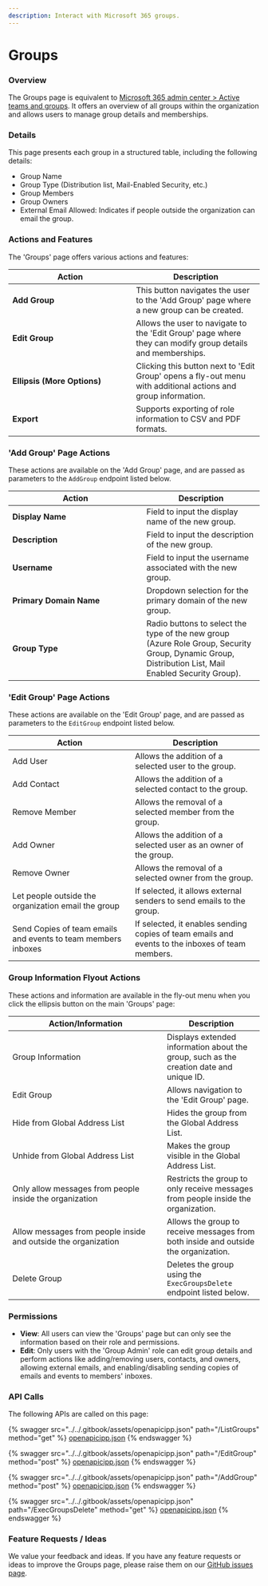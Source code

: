 ```yaml
---
description: Interact with Microsoft 365 groups.
---
```


# Groups

### Overview

The Groups page is equivalent to [Microsoft 365 admin center > Active teams and groups](https://admin.microsoft.com/#/groups). It offers an overview of all groups within the organization and allows users to manage group details and memberships.

### Details

This page presents each group in a structured table, including the following details:

* Group Name
* Group Type (Distribution list, Mail-Enabled Security, etc.)
* Group Members
* Group Owners
* External Email Allowed: Indicates if people outside the organization can email the group.

### Actions and Features

The 'Groups' page offers various actions and features:

<table><thead><tr><th width="232">Action</th><th>Description</th></tr></thead><tbody><tr><td><strong>Add Group</strong></td><td>This button navigates the user to the 'Add Group' page where a new group can be created.</td></tr><tr><td><strong>Edit Group</strong></td><td>Allows the user to navigate to the 'Edit Group' page where they can modify group details and memberships.</td></tr><tr><td><strong>Ellipsis (More Options)</strong></td><td>Clicking this button next to 'Edit Group' opens a fly-out menu with additional actions and group information.</td></tr><tr><td><strong>Export</strong></td><td>Supports exporting of role information to CSV and PDF formats.</td></tr></tbody></table>

### 'Add Group' Page Actions

These actions are available on the 'Add Group' page, and are passed as parameters to the `AddGroup` endpoint listed below.

<table><thead><tr><th width="253">Action</th><th>Description</th></tr></thead><tbody><tr><td><strong>Display Name</strong></td><td>Field to input the display name of the new group.</td></tr><tr><td><strong>Description</strong></td><td>Field to input the description of the new group.</td></tr><tr><td><strong>Username</strong></td><td>Field to input the username associated with the new group.</td></tr><tr><td><strong>Primary Domain Name</strong></td><td>Dropdown selection for the primary domain of the new group.</td></tr><tr><td><strong>Group Type</strong></td><td>Radio buttons to select the type of the new group (Azure Role Group, Security Group, Dynamic Group, Distribution List, Mail Enabled Security Group).</td></tr></tbody></table>

### 'Edit Group' Page Actions

These actions are available on the 'Edit Group' page, and are passed as parameters to the `EditGroup` endpoint listed below.

<table><thead><tr><th width="230">Action</th><th>Description</th></tr></thead><tbody><tr><td>Add User</td><td>Allows the addition of a selected user to the group.</td></tr><tr><td>Add Contact</td><td>Allows the addition of a selected contact to the group.</td></tr><tr><td>Remove Member</td><td>Allows the removal of a selected member from the group.</td></tr><tr><td>Add Owner</td><td>Allows the addition of a selected user as an owner of the group.</td></tr><tr><td>Remove Owner</td><td>Allows the removal of a selected owner from the group.</td></tr><tr><td>Let people outside the organization email the group</td><td>If selected, it allows external senders to send emails to the group.</td></tr><tr><td>Send Copies of team emails and events to team members inboxes</td><td>If selected, it enables sending copies of team emails and events to the inboxes of team members.</td></tr></tbody></table>

### **Group Information Flyout Actions**

These actions and information are available in the fly-out menu when you click the ellipsis button on the main 'Groups' page:

<table><thead><tr><th width="294">Action/Information</th><th>Description</th></tr></thead><tbody><tr><td>Group Information</td><td>Displays extended information about the group, such as the creation date and unique ID.</td></tr><tr><td>Edit Group</td><td>Allows navigation to the 'Edit Group' page.</td></tr><tr><td>Hide from Global Address List</td><td>Hides the group from the Global Address List.</td></tr><tr><td>Unhide from Global Address List</td><td>Makes the group visible in the Global Address List.</td></tr><tr><td>Only allow messages from people inside the organization</td><td>Restricts the group to only receive messages from people inside the organization.</td></tr><tr><td>Allow messages from people inside and outside the organization</td><td>Allows the group to receive messages from both inside and outside the organization.</td></tr><tr><td>Delete Group</td><td>Deletes the group using the <code>ExecGroupsDelete</code> endpoint listed below.</td></tr></tbody></table>

### Permissions

* **View**: All users can view the 'Groups' page but can only see the information based on their role and permissions.
* **Edit**: Only users with the 'Group Admin' role can edit group details and perform actions like adding/removing users, contacts, and owners, allowing external emails, and enabling/disabling sending copies of emails and events to members' inboxes.

### API Calls

The following APIs are called on this page:

{% swagger src="../../.gitbook/assets/openapicipp.json" path="/ListGroups" method="get" %}
[openapicipp.json](../../.gitbook/assets/openapicipp.json)
{% endswagger %}

{% swagger src="../../.gitbook/assets/openapicipp.json" path="/EditGroup" method="post" %}
[openapicipp.json](../../.gitbook/assets/openapicipp.json)
{% endswagger %}

{% swagger src="../../.gitbook/assets/openapicipp.json" path="/AddGroup" method="post" %}
[openapicipp.json](../../.gitbook/assets/openapicipp.json)
{% endswagger %}

{% swagger src="../../.gitbook/assets/openapicipp.json" path="/ExecGroupsDelete" method="get" %}
[openapicipp.json](../../.gitbook/assets/openapicipp.json)
{% endswagger %}

### Feature Requests / Ideas

We value your feedback and ideas. If you have any feature requests or ideas to improve the Groups page, please raise them on our [GitHub issues page](https://github.com/KelvinTegelaar/CIPP/issues/new?assignees=\&labels=\&template=feature\_request.md\&title=FEATURE+REQUEST%3A+).
